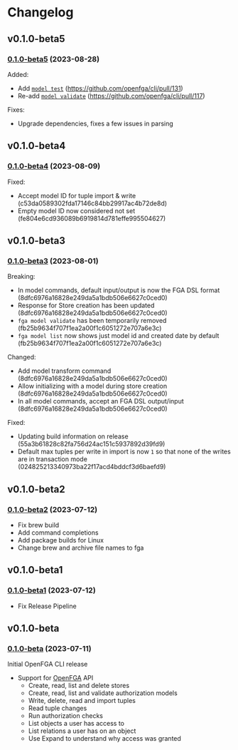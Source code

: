 # Changelog

## v0.1.0-beta5

### [0.1.0-beta5](https://github.com/openfga/go-sdk/releases/tag/v0.1.0-beta4...v0.1.0-beta5) (2023-08-28)

Added:
- Add [`model test`](https://github.com/openfga/cli?tab=readme-ov-file#run-tests-on-an-authorization-model) (https://github.com/openfga/cli/pull/131)
- Re-add [`model validate`](https://github.com/openfga/cli?tab=readme-ov-file#validate-an-authorization-model) (https://github.com/openfga/cli/pull/117)

Fixes:
- Upgrade dependencies, fixes a few issues in parsing

## v0.1.0-beta4

### [0.1.0-beta4](https://github.com/openfga/go-sdk/releases/tag/v0.1.0-beta3...v0.1.0-beta4) (2023-08-09)

Fixed:
- Accept model ID for tuple import & write (c53da0589302fda17146c84bb29917ac4b72de8d)
- Empty model ID now considered not set (fe804e6cd936089b6919814d781effe995504627)

## v0.1.0-beta3

### [0.1.0-beta3](https://github.com/openfga/go-sdk/releases/tag/v0.1.0-beta2...v0.1.0-beta3) (2023-08-01)

Breaking:
- In model commands, default input/output is now the FGA DSL format (8dfc6976a16828e249da5a1bdb506e6627c0ced0)
- Response for Store creation has been updated (8dfc6976a16828e249da5a1bdb506e6627c0ced0)
- `fga model validate` has been temporarily removed (fb25b9634f707f1ea2a00f1c6051272e707a6e3c)
- `fga model list` now shows just model id and created date by default (fb25b9634f707f1ea2a00f1c6051272e707a6e3c)

Changed:
- Add model transform command (8dfc6976a16828e249da5a1bdb506e6627c0ced0)
- Allow initializing with a model during store creation (8dfc6976a16828e249da5a1bdb506e6627c0ced0)
- In all model commands, accept an FGA DSL output/input (8dfc6976a16828e249da5a1bdb506e6627c0ced0)

Fixed:
- Updating build information on release (55a3b61828c82fa756d24ac151c5937892d39fd9)
- Default max tuples per write in import is now `1` so that none of the writes are in transaction mode (024825213340973ba22f17acd4bddcf3d6baefd9)


## v0.1.0-beta2

### [0.1.0-beta2](https://github.com/openfga/go-sdk/releases/tag/v0.1.0-beta1...v0.1.0-beta2) (2023-07-12)
- Fix brew build
- Add command completions
- Add package builds for Linux
- Change brew and archive file names to fga

## v0.1.0-beta1

### [0.1.0-beta1](https://github.com/openfga/go-sdk/releases/tag/v0.1.0-beta...v0.1.0-beta1) (2023-07-12)
- Fix Release Pipeline

## v0.1.0-beta

### [0.1.0-beta](https://github.com/openfga/go-sdk/releases/tag/v0.1.0-beta) (2023-07-11)

Initial OpenFGA CLI release
- Support for [OpenFGA](https://github.com/openfga/openfga) API
  - Create, read, list and delete stores
  - Create, read, list and validate authorization models
  - Write, delete, read and import tuples
  - Read tuple changes
  - Run authorization checks
  - List objects a user has access to
  - List relations a user has on an object
  - Use Expand to understand why access was granted
